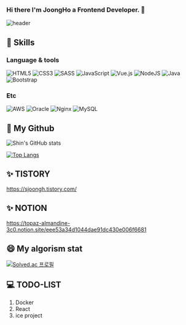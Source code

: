 ### Hi there I'm JoongHo a Frontend Developer. 👋

<!--
**sjoongh/sjoongh** is a ✨ _special_ ✨ repository because its `README.md` (this file) appears on your GitHub profile.

Here are some ideas to get you started:

- 🔭 I’m currently working on ...
- 🌱 I’m currently learning ...
- 👯 I’m looking to collaborate on ...
- 🤔 I’m looking for help with ...
- 💬 Ask me about ...
- 📫 How to reach me: ...
- 😄 Pronouns: ...
- ⚡ Fun fact: 
-->
![header](https://capsule-render.vercel.app/api?type=slice&color=auto&height=300&section=header&text=JoongHoShin&fontSize=90)

## 🎯 Skills
### Language & tools
![HTML5](https://img.shields.io/badge/html5-%23E34F26.svg?style=for-the-badge&logo=html5&logoColor=white)
![CSS3](https://img.shields.io/badge/css3-%231572B6.svg?style=for-the-badge&logo=css3&logoColor=white)
![SASS](https://img.shields.io/badge/SASS-hotpink.svg?style=for-the-badge&logo=SASS&logoColor=white)
![JavaScript](https://img.shields.io/badge/javascript-%23323330.svg?style=for-the-badge&logo=javascript&logoColor=%23F7DF1E)
![Vue.js](https://img.shields.io/badge/vuejs-%2335495e.svg?style=for-the-badge&logo=vuedotjs&logoColor=%234FC08D)
![NodeJS](https://img.shields.io/badge/node.js-6DA55F?style=for-the-badge&logo=node.js&logoColor=white)
![Java](https://img.shields.io/badge/java-%23ED8B00.svg?style=for-the-badge&logo=java&logoColor=white)
![Bootstrap](https://img.shields.io/badge/bootstrap-blueviolet?style=flat-square&logo=#7952B3&logoColor=white)

### Etc
![AWS](https://img.shields.io/badge/AWS-%23FF9900.svg?style=for-the-badge&logo=amazon-aws&logoColor=white)
![Oracle](https://img.shields.io/badge/Oracle-F80000?style=for-the-badge&logo=oracle&logoColor=white)
![Nginx](https://img.shields.io/badge/nginx-%23009639.svg?style=for-the-badge&logo=nginx&logoColor=white)
![MySQL](https://img.shields.io/badge/mysql-%2300f.svg?style=for-the-badge&logo=mysql&logoColor=white)


## 🌱 My Github
![Shin's GitHub stats](https://github-readme-stats.vercel.app/api?username=sjoongh&count_private=true)

[![Top Langs](https://github-readme-stats.vercel.app/api/top-langs/?username=sjoongh&langs_count=10&layout=compact&theme=white)](https://github.com/sjoongh/sjoongh)

## ✨ TISTORY
https://sjoongh.tistory.com/

## ✨ NOTION
https://topaz-almandine-3c0.notion.site/eee53a34d1044dae91dc430e006f6681

## 😄 My algorism stat
[![Solved.ac
프로필](http://mazassumnida.wtf/api/v2/generate_badge?boj=az45687)](https://solved.ac/az45687)


## 💻 TODO-LIST
1. Docker
2. React
3. ice project
